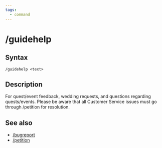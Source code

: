 ```yaml
---
tags:
  - command
---
```


# /guidehelp

## Syntax

<!--cmd-syntax-start-->
```eqcommand
/guidehelp <text>
```
<!--cmd-syntax-end-->

## Description

<!--cmd-desc-start-->
For quest/event feedback, wedding requests, and questions regarding quests/events. Please be aware that all Customer Service issues must go through /petition for resolution.
<!--cmd-desc-end-->

## See also

- [/bugreport](cmd-bugreport.md)
- [/petition](cmd-petition.md)